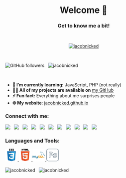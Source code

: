 <h1 align="center">Welcome 👋</h1>
<h3 align="center">Get to know me a bit!</h3>

<br>

<p align="center">
  <a href="https://github.com/ryo-ma/github-profile-trophy">
    <img src="https://github-profile-trophy.vercel.app/?username=jacobnicked&theme=gitdimmed&no-frame=true&margin-w=5&margin-h=5" alt="jacobnicked" />
  </a>
</p>

<br>

<div align="left" />

  ![GitHub followers](https://img.shields.io/github/followers/jacobnicked)
  &nbsp;
  <img src="https://komarev.com/ghpvc/?username=jacobnicked&label=Profile%20views&color=4f8f00&style=plastic" alt="jacobnicked" />
  <!--&nbsp;<br />-->  
</div>

<br>

- **🌱 I’m currently learning:** JavaScript, PHP (not really)
- **👨‍💻 All of my projects are available on** [my GitHub](https://github.com/jacobnicked?tab=repositories)
- **⚡ Fun fact:** Everything about me surprises people
- **🌐 My website**: [jacobnicked.github.io](https://jacobnicked.github.io)

<div id="socialmedia" align="left" />
  <h3>Connect with me:</h3>
    <a href="https://jacobnicked.github.io" /><img src="https://img.shields.io/badge/My%20website-gray?style=plastic&"></a>
    &nbsp;
    <a href="https://bsky.app/jacobnicked.bsky.social" /><img src="https://img.shields.io/badge/Bluesky-gray?style=plastic"></a>
    &nbsp;
    <a href="https://instagram.com/jacobnicked" /><img src="https://img.shields.io/badge/Instagram-gray?style=plastic&"></a>
    &nbsp;
    <a href="https://facebook.com/jacobnicked" /><img src="https://img.shields.io/badge/Facebook-gray?style=plastic&"></a>
    &nbsp;
    <a href="https://linktr.ee/jacobnicked" /><img src="https://img.shields.io/badge/Linktree-gray?style=plastic&"></a>
    &nbsp;
    <a href="https://mas.to/@jacobnicked" /><img src="https://img.shields.io/mastodon/follow/109313909664496327?domain=https%3A%2F%2Fmas.to&style=plastic&label=Mastodon"></a>
    &nbsp;
    <a href="https://twitter.com/jacobnicked" /><img src="https://img.shields.io/badge/Twitter-gray?style=plastic"></a>
    &nbsp;
    <a href="https://threads.net/@jacobnicked" /><img src="https://img.shields.io/badge/Threads-gray?style=plastic"></a>
    &nbsp;
    <a href="https://tiktok.com/@jacobnicked" /><img src="https://img.shields.io/badge/TikTok-gray?style=plastic&"></a>
    &nbsp;
    <a href="https://discord.com/" /><img src="https://img.shields.io/discord/811177388816859186?style=plastic&label=Discord%20server"></a>
    &nbsp;
    <a href="https://youtube.com/@jacobnicked" /><img src="https://img.shields.io/youtube/channel/subscribers/UC-RkLBspOWmYW6THyGKxWQw
    "></a>
    &nbsp;

</div>
<div id="langandtools" align="left" />
  <h3>Languages and Tools:</h3>
    <a href="https://www.w3schools.com/css/" target="_blank" rel="noreferrer">
      <img src="https://raw.githubusercontent.com/devicons/devicon/master/icons/css3/css3-original-wordmark.svg" alt="css3" width="40" height="40"/>
    </a> 
    <a href="https://www.w3.org/html/" target="_blank" rel="noreferrer"> 
      <img src="https://raw.githubusercontent.com/devicons/devicon/master/icons/html5/html5-original-wordmark.svg" alt="html5" width="40" height="40"/> 
    </a> 
    <a href="https://www.mysql.com/" target="_blank" rel="noreferrer"> 
      <img src="https://raw.githubusercontent.com/devicons/devicon/master/icons/mysql/mysql-original-wordmark.svg" alt="mysql" width="40" height="40"/>
    </a> 
    <a href="https://www.photoshop.com/en" target="_blank" rel="noreferrer"> 
      <img src="https://raw.githubusercontent.com/devicons/devicon/master/icons/photoshop/photoshop-line.svg" alt="photoshop" width="40" height="40"/>
    </a> 
</div>

<br>

<div align="left" />
  <img src="https://github-readme-stats.vercel.app/api?username=jacobnicked&show_icons=true&theme=dark&locale=en" alt="jacobnicked" />
  &nbsp;
  <img src="https://github-readme-stats.vercel.app/api/top-langs?username=jacobnicked&show_icons=true&theme=dark&locale=en&layout=compact" alt="jacobnicked" />
</div>
